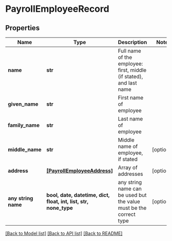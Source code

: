 # PayrollEmployeeRecord


## Properties
Name | Type | Description | Notes
------------ | ------------- | ------------- | -------------
**name** | **str** | Full name of the employee: first, middle (if stated), and last name | 
**given_name** | **str** | First name of employee | 
**family_name** | **str** | Last name of employee | 
**middle_name** | **str** | Middle name of employee, if stated | [optional] 
**address** | [**[PayrollEmployeeAddress]**](PayrollEmployeeAddress.md) | Array of addresses | [optional] 
**any string name** | **bool, date, datetime, dict, float, int, list, str, none_type** | any string name can be used but the value must be the correct type | [optional]

[[Back to Model list]](../README.md#documentation-for-models) [[Back to API list]](../README.md#documentation-for-api-endpoints) [[Back to README]](../README.md)


